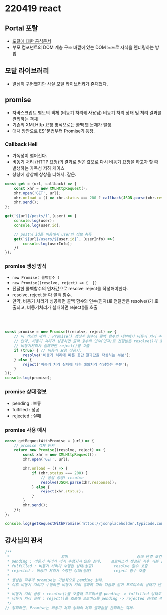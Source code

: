 # 220419 react

## Portal 포탈
- [포탈에 대한 공식문서](https://ko.reactjs.org/docs/portals.html#gatsby-focus-wrapper)
- 부모 컴포넌트의 DOM 계층 구조 바깥에 있는 DOM 노드로 자식을 렌더링하는 방법

## 모달 라이브러리
- 열심히 구현했지만 사실 모달 라이브러리가 존재했다.

## promise
- 자바스크립트 별도의 객체 (비동기 처리에 사용됨) 비동기 처리 상태 및 처리 결과를 관리하는 객체
- 기존의 XMLHttp 요청 방식으로는 콜백 헬 문제가 발생.
- 대처 방안으로 ES^문법부터 Promise가 등장.

### Callback Hell
- 가독성이 떨어진다.
- 비동기 처리 (HTTP 요청)의 결과로 얻은 값으로 다시 비동기 요청을 하고자 할 때 발생하는 가독성 저하 케이스
- 상상에 상상에 상상을 더해서. 같은.
```js
const get = (url, callback) => {
    const xhr = new XMLHttpRequest();
    xhr.open('GET', url);
    xhr.onload = () => xhr.status === 200 ? callback(JSON.parse(xhr.response)) : console.log(`${xhr.status} ${xhr.statusText}`);
    xhr.send();
};

get(`${url}/posts/1`,(user) => {
    console.log(user);
    console.log(user.id);

    // post의 id를 이용해서 user의 정보 취득
    get(`${url}/users/${user.id}`, (userInfo) =>{
        console.log(userInfo);
    })
});
```

### promise 생성 방식
- `new Promise( 콜백함수 )`
- `new Promise((resolve, reject) => {  })`
- 전달한 콜백함수의 인자값으로 resolve, reject를 작성해야한다.
- resolve, reject 둘 다 콜백 함수.
- 만약, 비동기 처리가 성공하면 콜백 함수의 인수(인자)로 전달받은 resolve()가 호출되고,
  비동기처리가 실패하면 reject()를 호출

<br>
<br>

```js
const promise = new Promise((resolve, reject) => {
    // 이 라인의 위치 : Promise() 생성자 함수의 콜백 함수의 내부에서 비동기 처리 수행할 예정
    // 만약, 비동기 처리가 성공하면 콜백 함수의 인수(인자)로 전달받은 resolve()가 호출되고,
    // 비동기처리가 실패하면 reject()를 호출
    if (true) { // 비동기 요청 성공시,
        resolve('비동기 처리에 따른 응답 결과값을 작성하는 부분');
    } else {
        reject('비동기 처리 실패에 대한 예외처리 작성하는 부분');
    }
});
console.log(promise);
```

### promise 상태 정보
- pending : 보류
- fulfilled : 성공
- rejected : 실패

### promise 사용 예시
```js
const getRequestWithPromise = (url) => {
    // promise 객체 반환
    return new Promise((resolve, reject) => {
        const xhr = new XMLHttpRequest();
        xhr.open('GET', url);

        xhr.onload = () => {
            if (xhr.status === 200) {
                // 응답 성공! resolve
                resolve(JSON.parse(xhr.response));
            } else {
                reject(xhr.status);
            }
        }
        xhr.send();
    });
};

console.log(getRequestWithPromise('https://jsonplaceholder.typicode.com/posts/1'));
```

## 강사님의 판서

```js
/**
 *                       의미                               상태 변경 조건
 * pending : 비동기 처리가 아직 수행되지 않은 상태,    프로미스가 생성된 직후 기본 상태
 * fulfilled : 비동기 처리가 수행된 상태(성공)         resolve 함수 호출
 * rejected : 비동기 처리가 수행된 상태(실패)          reject 함수 호출
 * 
 * 생성된 직후의 promise는 기본적으로 pending 상태.
 * 이후 비동기 처리가 수행되면 비동기 처리 결과에 따라 다음과 같이 프로미스의 상태가 변경됨.
 * 
 * 비동기 처리 성공 : resolve()를 호출해 프로미스를 pending -> fulfilled 상태로 변경.
 * 비동기 처리 실패 : reject()를 호출해 프로미스를 pending -> rejected 상태로 변경.
 */
// 정리하면, Promise는 비동기 처리 상태와 처리 결과값을 관리하는 객체.
```